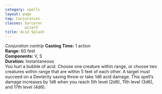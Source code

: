 ```yaml
---
category: spells
layout: page
tag: Conjuration
classes: Sorcerer
         wizard
title: Acid Splash 
---
```

_Conjuration cantrip_
**Casting Time:** 1 action  
**Range:** 60 feet  
**Components:** V, S  
**Duration:** Instantaneous  
You hurl a bubble of acid. Choose one creature within range, or choose two creatures within range that are within 5 feet of each other. A target must succeed on a Dexterity saving throw or take 1d6 acid damage. 
This spell’s damage increases by 1d6 when you reach 5th level (2d6), 11th level (3d6), and 17th level (4d6).